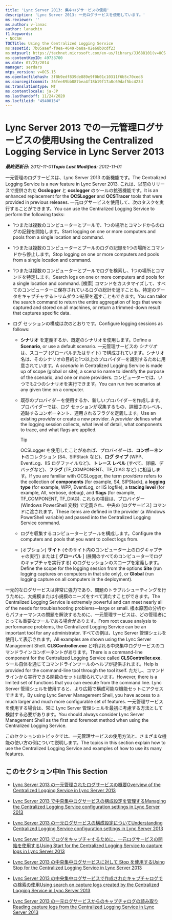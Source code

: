 ```yaml
---
title: 'Lync Server 2013: 集中ログサービスの使用'
description: 'Lync Server 2013: 一元ログサービスを使用しています。'
ms.reviewer: ''
ms.author: v-lanac
author: lanachin
f1.keywords:
- NOCSH
TOCTitle: Using the Centralized Logging Service
ms:assetid: 7b05aaef-f0ea-4649-ba8a-02e68b0cdf23
ms:mtpsurl: https://technet.microsoft.com/en-us/library/JJ688101(v=OCS.15)
ms:contentKeyID: 49733700
ms.date: 07/23/2014
manager: serdars
mtps_version: v=OCS.15
ms.openlocfilehash: 3f8b9edf839de889e9f0b01c10311f6b5c70ced8
ms.sourcegitcommit: 36fee89bb887bea4f18b19f17a8c69daf5bc423d
ms.translationtype: MT
ms.contentlocale: ja-JP
ms.lasthandoff: 11/24/2020
ms.locfileid: "49400154"
---
```

# <a name="using-the-centralized-logging-service-in-lync-server-2013"></a><span data-ttu-id="c2ad3-103">Lync Server 2013 での一元管理ログサービスの使用</span><span class="sxs-lookup"><span data-stu-id="c2ad3-103">Using the Centralized Logging Service in Lync Server 2013</span></span>

<div data-xmlns="http://www.w3.org/1999/xhtml">

<div class="topic" data-xmlns="http://www.w3.org/1999/xhtml" data-msxsl="urn:schemas-microsoft-com:xslt" data-cs="https://msdn.microsoft.com/">

<div data-asp="https://msdn2.microsoft.com/asp">



</div>

<div id="mainSection">

<div id="mainBody"><span data-ttu-id="c2ad3-104">

<span> </span></span><span class="sxs-lookup"><span data-stu-id="c2ad3-104">

<span> </span></span></span>

<span data-ttu-id="c2ad3-105">_**最終更新日:** 2012-11-01_</span><span class="sxs-lookup"><span data-stu-id="c2ad3-105">_**Topic Last Modified:** 2012-11-01_</span></span>

<span data-ttu-id="c2ad3-106">一元管理のログサービスは、Lync Server 2013 の新機能です。</span><span class="sxs-lookup"><span data-stu-id="c2ad3-106">The Centralized Logging Service is a new feature in Lync Server 2013.</span></span> <span data-ttu-id="c2ad3-107">これは、以前のリリースで提供された **Ocslogger** と **ocslogger** のツールの拡張機能です。</span><span class="sxs-lookup"><span data-stu-id="c2ad3-107">It is an enhanced replacement for the **OCSLogger** and **OCSTracer** tools that were provided in previous releases.</span></span> <span data-ttu-id="c2ad3-108">一元ログサービスを使用して、次のタスクを実行することができます。</span><span class="sxs-lookup"><span data-stu-id="c2ad3-108">You can use the Centralized Logging Service to perform the following tasks:</span></span>

  - <span data-ttu-id="c2ad3-109">1つまたは複数のコンピューターとプールで、1つの場所とコマンドからのログの記録を開始します。</span><span class="sxs-lookup"><span data-stu-id="c2ad3-109">Start logging on one or more computers and pools from a single location and command.</span></span>

  - <span data-ttu-id="c2ad3-110">1つまたは複数のコンピューターとプールのログの記録を1つの場所とコマンドから停止します。</span><span class="sxs-lookup"><span data-stu-id="c2ad3-110">Stop logging on one or more computers and pools from a single location and command.</span></span>

  - <span data-ttu-id="c2ad3-111">1つまたは複数のコンピューターとプールでログを検索し、1つの場所とコマンドを特定します。</span><span class="sxs-lookup"><span data-stu-id="c2ad3-111">Search logs on one or more computers and pools for a single location and command.</span></span> <span data-ttu-id="c2ad3-112">[検索] コマンドをカスタマイズして、すべてのコンピューターに保存されているログの総計を返すことも、特定のデータをキャプチャするトリムダウン結果を返すこともできます。</span><span class="sxs-lookup"><span data-stu-id="c2ad3-112">You can tailor the search command to return the entire aggregation of logs that were captured and stored on all machines, or return a trimmed-down result that captures specific data.</span></span>

  - <span data-ttu-id="c2ad3-113">ログ セッションの構成は次のとおりです。</span><span class="sxs-lookup"><span data-stu-id="c2ad3-113">Configure logging sessions as follows:</span></span>
    
      - <span data-ttu-id="c2ad3-114">**シナリオ** を定義するか、既定のシナリオを使用します。</span><span class="sxs-lookup"><span data-stu-id="c2ad3-114">Define a **Scenario**, or use a default scenario.</span></span> <span data-ttu-id="c2ad3-115">一元管理サービスの *シナリオ* は、スコープ (グローバルまたはサイト) で構成されています。シナリオ名は、そのシナリオの目的と1つ以上のプロバイダーを識別するために用意されています。</span><span class="sxs-lookup"><span data-stu-id="c2ad3-115">A *scenario* in Centralized Logging Service is made up of scope (global or site), a scenario name to identify the purpose of the scenario, and one or more providers.</span></span> <span data-ttu-id="c2ad3-116">コンピューターでは、いつでも2つのシナリオを実行できます。</span><span class="sxs-lookup"><span data-stu-id="c2ad3-116">You can run two scenarios at any given time on a computer.</span></span>
    
      - <span data-ttu-id="c2ad3-p104">既存のプロバイダーを使用するか、新しいプロバイダーを作成します。プロバイダーでは、ログ セッションが収集するもの、詳細さのレベル、追跡するコンポーネント、適用されるフラグを定義します。</span><span class="sxs-lookup"><span data-stu-id="c2ad3-p104">Use an existing *provider* or create a new provider. A *provider* defines what the logging session collects, what level of detail, what components to trace, and what flags are applied.</span></span>
        
        <div>
        

        > [!TIP]  
        > <span data-ttu-id="c2ad3-119">OCSLogger を使用したことがあれば、プロバイダー<EM></EM>は、<STRONG>コンポーネント</STRONG>のコレクション (S4、SIPStack など)、<STRONG>ログ タイプ</STRONG> (WPP、EventLog、IIS ログファイルなど)、<STRONG>トレース レベル</STRONG> (すべて、詳細、デバッグなど)、<STRONG>フラグ</STRONG> (TF_COMPONENT、TF_DIAG など) に相当します。</span><span class="sxs-lookup"><span data-stu-id="c2ad3-119">If you are familiar with OCSLogger, the term <EM>providers</EM> refers to the collection of <STRONG>components</STRONG> (for example, S4, SIPStack), a <STRONG>logging type</STRONG> (for example, WPP, EventLog, or IIS logfile), a <STRONG>tracing level</STRONG> (for example, All, verbose, debug), and <STRONG>flags</STRONG> (for example, TF_COMPONENT, TF_DIAG).</span></span> <span data-ttu-id="c2ad3-120">これらの項目は、プロバイダー (Windows PowerShell 変数) で定義され、中央の [ログサービス] コマンドに渡されます。</span><span class="sxs-lookup"><span data-stu-id="c2ad3-120">These items are defined in the provider (a Windows PowerShell variable) and passed into the Centralized Logging Service command.</span></span>

        
        </div>
    
      - <span data-ttu-id="c2ad3-121">ログを収集するコンピューターとプールを構成します。</span><span class="sxs-lookup"><span data-stu-id="c2ad3-121">Configure the computers and pools that you want to collect logs from.</span></span>
    
      - <span data-ttu-id="c2ad3-122">[オプション] **サイト** (そのサイト内のコンピューター上のログキャプチャの実行) または [ **グローバル** ] (展開のすべてのコンピューターでログのキャプチャを実行する) のログセッションのスコープを定義します。</span><span class="sxs-lookup"><span data-stu-id="c2ad3-122">Define the scope for the logging session from the options **Site** (run logging captures on computers in that site only), or **Global** (run logging capture on all computers in the deployment).</span></span>

<span data-ttu-id="c2ad3-123">一元的なログサービスは非常に強力であり、問題のトラブルシューティングを行うために、大規模または小規模のニーズをすべて満たすことができます。</span><span class="sxs-lookup"><span data-stu-id="c2ad3-123">The Centralized Logging Service is extremely powerful and can meet nearly all of the needs for troubleshooting problems—large or small.</span></span> <span data-ttu-id="c2ad3-124">根本原因の分析からパフォーマンスの問題を解決するために、一元管理サービスは、どの管理者にとっても重要なツールである場合があります。</span><span class="sxs-lookup"><span data-stu-id="c2ad3-124">From root cause analysis to performance problems, the Centralized Logging Service can be an important tool for any administrator.</span></span> <span data-ttu-id="c2ad3-125">すべての例は、Lync Server 管理シェルを使用して表示されます。</span><span class="sxs-lookup"><span data-stu-id="c2ad3-125">All examples are shown using the Lync Server Management Shell.</span></span> <span data-ttu-id="c2ad3-126">**CLSController.exe** と呼ばれる中央集中ログサービスのコマンドラインコンポーネントがあります。</span><span class="sxs-lookup"><span data-stu-id="c2ad3-126">There is a command-line component for the Centralized Logging Service called **CLSController.exe**.</span></span> <span data-ttu-id="c2ad3-127">ツール自体を通じてコマンドラインツールのヘルプが提供されます。</span><span class="sxs-lookup"><span data-stu-id="c2ad3-127">Help is provided for the command-line tool through the tool itself.</span></span> <span data-ttu-id="c2ad3-128">ただし、コマンドラインから実行できる関数のセットは限られています。</span><span class="sxs-lookup"><span data-stu-id="c2ad3-128">However, there is a limited set of functions that you can execute from the command line.</span></span> <span data-ttu-id="c2ad3-129">Lync Server 管理シェルを使用すると、より広範で構成可能な機能セットにアクセスできます。</span><span class="sxs-lookup"><span data-stu-id="c2ad3-129">By using Lync Server Management Shell, you have access to a much larger and much more configurable set of features.</span></span> <span data-ttu-id="c2ad3-130">一元管理サービスを使用する場合は、常に Lync Server 管理シェルを最初に考慮する方法として検討する必要があります。</span><span class="sxs-lookup"><span data-stu-id="c2ad3-130">You should always consider Lync Server Management Shell as the first and foremost method when using the Centralized Logging Service.</span></span>

<span data-ttu-id="c2ad3-131">このセクションのトピックでは、一元管理サービスの使用方法と、さまざまな機能の使い方の例について説明します。</span><span class="sxs-lookup"><span data-stu-id="c2ad3-131">The topics in this section explain how to use the Centralized Logging Service and examples of how to use its many features.</span></span>

<div>

## <a name="in-this-section"></a><span data-ttu-id="c2ad3-132">このセクション中</span><span class="sxs-lookup"><span data-stu-id="c2ad3-132">In This Section</span></span>

  - [<span data-ttu-id="c2ad3-133">Lync Server 2013 の一元管理されたログサービスの概要</span><span class="sxs-lookup"><span data-stu-id="c2ad3-133">Overview of the Centralized Logging Service in Lync Server 2013</span></span>](lync-server-2013-overview-of-the-centralized-logging-service.md)

  - [<span data-ttu-id="c2ad3-134">Lync Server 2013 で中央集中ログサービスの構成設定を管理する</span><span class="sxs-lookup"><span data-stu-id="c2ad3-134">Managing the Centralized Logging Service configuration settings in Lync Server 2013</span></span>](lync-server-2013-managing-the-centralized-logging-service-configuration-settings.md)

  - [<span data-ttu-id="c2ad3-135">Lync Server 2013 の一元ログサービスの構成設定について</span><span class="sxs-lookup"><span data-stu-id="c2ad3-135">Understanding Centralized Logging Service configuration settings in Lync Server 2013</span></span>](lync-server-2013-understanding-centralized-logging-service-configuration-settings.md)

  - [<span data-ttu-id="c2ad3-136">Lync Server 2013 でログをキャプチャするために、一元ログサービスの開始を使用する</span><span class="sxs-lookup"><span data-stu-id="c2ad3-136">Using Start for the Centralized Logging Service to capture logs in Lync Server 2013</span></span>](lync-server-2013-using-start-for-the-centralized-logging-service-to-capture-logs.md)

  - [<span data-ttu-id="c2ad3-137">Lync Server 2013 の中央集中ログサービスに対して Stop を使用する</span><span class="sxs-lookup"><span data-stu-id="c2ad3-137">Using Stop for the Centralized Logging Service in Lync Server 2013</span></span>](lync-server-2013-using-stop-for-the-centralized-logging-service.md)

  - [<span data-ttu-id="c2ad3-138">Lync Server 2013 の中央集中ログサービスで作成されたキャプチャログでの検索の使用</span><span class="sxs-lookup"><span data-stu-id="c2ad3-138">Using search on capture logs created by the Centralized Logging Service in Lync Server 2013</span></span>](lync-server-2013-using-search-on-capture-logs-created-by-the-centralized-logging-service.md)

  - [<span data-ttu-id="c2ad3-139">Lync Server 2013 の一元ログサービスからのキャプチャログの読み取り</span><span class="sxs-lookup"><span data-stu-id="c2ad3-139">Reading capture logs from the Centralized Logging Service in Lync Server 2013</span></span>](lync-server-2013-reading-capture-logs-from-the-centralized-logging-service.md)

<span data-ttu-id="c2ad3-140"></div>

</div>

<span> </span>

</div>

</div>

</span><span class="sxs-lookup"><span data-stu-id="c2ad3-140"></div>

</div>

<span> </span>

</div>

</div>

</span></span></div>

